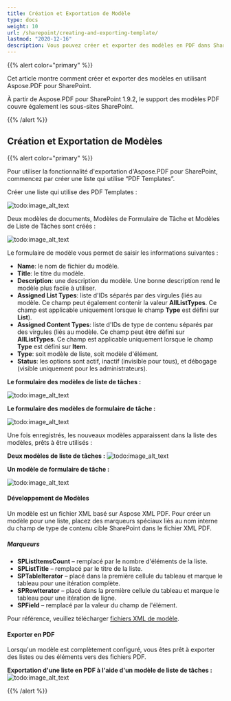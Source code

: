 ```yaml
---
title: Création et Exportation de Modèle
type: docs
weight: 10
url: /sharepoint/creating-and-exporting-template/
lastmod: "2020-12-16"
description: Vous pouvez créer et exporter des modèles en PDF dans SharePoint en utilisant PDF SharePoint API.
---
```


{{% alert color="primary" %}}

Cet article montre comment créer et exporter des modèles en utilisant Aspose.PDF pour SharePoint.

À partir de Aspose.PDF pour SharePoint 1.9.2, le support des modèles PDF couvre également les sous-sites SharePoint.

{{% /alert %}}

## **Création et Exportation de Modèles**
{{% alert color="primary" %}}

Pour utiliser la fonctionnalité d'exportation d'Aspose.PDF pour SharePoint, commencez par créer une liste qui utilise “PDF Templates”.

Créer une liste qui utilise des PDF Templates :

![todo:image_alt_text](creating-and-exporting-template_1.png)

Deux modèles de documents, Modèles de Formulaire de Tâche et Modèles de Liste de Tâches sont créés :

![todo:image_alt_text](creating-and-exporting-template_2.png)

Le formulaire de modèle vous permet de saisir les informations suivantes :

- **Name**: le nom de fichier du modèle.
- **Title**: le titre du modèle.
 - **Description**: une description du modèle. Une bonne description rend le modèle plus facile à utiliser.
- **Assigned List Types**: liste d'IDs séparés par des virgules (liés au modèle. Ce champ peut également contenir la valeur **AllListTypes**. Ce champ est applicable uniquement lorsque le champ **Type** est défini sur **List**).
- **Assigned Content Types**: liste d'IDs de type de contenu séparés par des virgules (liés au modèle. Ce champ peut être défini sur **AllListTypes**. Ce champ est applicable uniquement lorsque le champ **Type** est défini sur **Item**.
- **Type**: soit modèle de liste, soit modèle d'élément.
- **Status**: les options sont actif, inactif (invisible pour tous), et débogage (visible uniquement pour les administrateurs).

**Le formulaire des modèles de liste de tâches :**

![todo:image_alt_text](creating-and-exporting-template_3.png)




**Le formulaire des modèles de formulaire de tâche :**

![todo:image_alt_text](creating-and-exporting-template_4.png)




Une fois enregistrés, les nouveaux modèles apparaissent dans la liste des modèles, prêts à être utilisés :


**Deux modèles de liste de tâches :**
![todo:image_alt_text](creating-and-exporting-template_5.png)

**Un modèle de formulaire de tâche :**

![todo:image_alt_text](creating-and-exporting-template_6.png)

#### **Développement de Modèles**
Un modèle est un fichier XML basé sur Aspose XML PDF. Pour créer un modèle pour une liste, placez des marqueurs spéciaux liés au nom interne du champ de type de contenu cible SharePoint dans le fichier XML PDF.
##### **Marqueurs**
- **SPListItemsCount** – remplacé par le nombre d'éléments de la liste.
- **SPListTitle** – remplacé par le titre de la liste.
- **SPTableIterator** – placé dans la première cellule du tableau et marque le tableau pour une itération complète.
- **SPRowIterator** – placé dans la première cellule du tableau et marque le tableau pour une itération de ligne.
- **SPField** – remplacé par la valeur du champ de l'élément.

Pour référence, veuillez télécharger [fichiers XML de modèle](attachments/8421394/8618082.zip).
#### **Exporter en PDF**
Lorsqu'un modèle est complètement configuré, vous êtes prêt à exporter des listes ou des éléments vers des fichiers PDF.

**Exportation d'une liste en PDF à l'aide d'un modèle de liste de tâches :**
![todo:image_alt_text](creating-and-exporting-template_7.png)

{{% /alert %}}